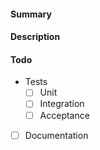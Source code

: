 #### Summary

<!-- Provide a short summary of your changes -->

#### Description

<!-- Describe the changes in this PR here and provide some context -->

#### Todo

- Tests
  - [ ] Unit
  - [ ] Integration
  - [ ] Acceptance
- [ ] Documentation
  <!-- Two persons should review a PR, don't forget to assign them. -->
